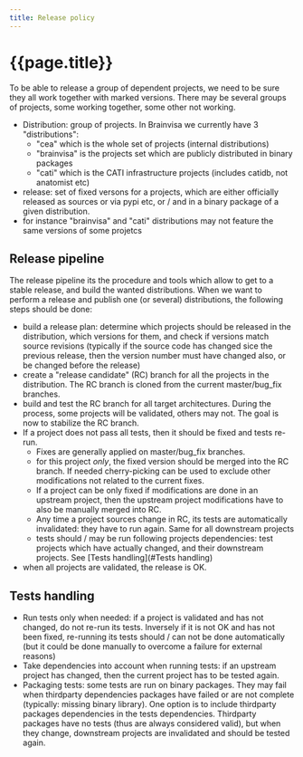 ```yaml
---
title: Release policy
---
```


# {{page.title}}

To be able to release a group of dependent projects, we need to be sure they all work together with marked versions. There may be several groups of projects, some working together, some other not working.

* Distribution: group of projects. In Brainvisa we currently have 3 "distributions":
  * "cea" which is the whole set of projects (internal distributions)
  * "brainvisa" is the projects set which are publicly distributed in binary packages
  * "cati" which is the CATI infrastructure projects (includes catidb, not anatomist etc)
* release: set of fixed versons for a projects, which are either officially released as sources or via pypi etc, or / and in a binary package of a given distribution.
* for instance "brainvisa" and "cati" distributions may not feature the same versions of some projetcs

## Release pipeline

The release pipeline its the procedure and tools which allow to get to a stable release, and build the wanted distributions. 
When we want to perform a release and publish one (or several) distributions, the following steps should be done:

* build a release plan: determine which projects should be released in the distribution, which versions for them, and check if versions match source revisions (typically if the source code has changed sice the previous release, then the version number must have changed also, or be changed before the release)
* create a "release candidate" (RC) branch for all the projects in the distribution. The RC branch is cloned from the current master/bug_fix branches.
* build and test the RC branch for all target architectures. During the process, some projects will be validated, others may not. The goal is now to stabilize the RC branch.
* If a project does not pass all tests, then it should be fixed and tests re-run.
  * Fixes are generally applied on master/bug_fix branches.
  * for this project *only*, the fixed version should be merged into the RC branch. If needed cherry-picking can be used to exclude other modifications not related to the current fixes.
  * If a project can be only fixed if modifications are done in an upstream project, then the upstream project modifications have to also be manually merged into RC.
  * Any time a project sources change in RC, its tests are automatically invalidated: they have to run again. Same for all downstream projects
  * tests should / may be run following projects dependencies: test projects which have actually changed, and their downstream projects. See [Tests handling](#Tests handling)
* when all projects are validated, the release is OK.
  
## Tests handling

* Run tests only when needed: if a project is validated and has not changed, do not re-run its tests. Inversely if it is not OK and has not been fixed, re-running its tests should / can not be done automatically (but it could be done manually to overcome a failure for external reasons)
* Take dependencies into account when running tests: if an upstream project has changed, then the current project has to be tested again.
* Packaging tests: some tests are run on binary packages. They may fail when thirdparty dependencies packages have failed or are not complete (typically: missing binary library). One option is to include thirdparty packages dependencies in the tests dependencies. Thirdparty packages have no tests (thus are always considered valid), but when they change, downstream projects are invalidated and should be tested again.

